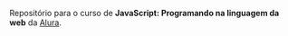 Repositório para o curso de **JavaScript: Programando na linguagem da web** da [Alura](http://www.alura.com.br).